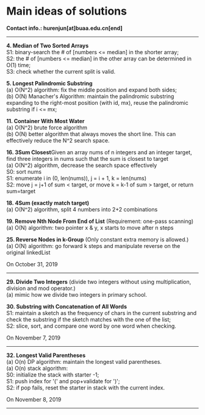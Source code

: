 # Main ideas of solutions

**Contact info.: hurenjun[at]buaa.edu.cn[end]**

---

**4. Median of Two Sorted Arrays**  
S1: binary-search the # of [numbers <= median] in the shorter array;  
S2: the # of [numbers <= median] in the other array can be determined in O(1) time;  
S3: check whether the current split is valid.  

**5. Longest Palindromic Substring**  
(a) O(N^2) algorithm: fix the middle position and expand both sides;  
(b) O(N) Manacher's Algorithm: maintain the palindromic substring expanding to the right-most position (with id, mx), reuse the palindromic substring if i <= mx;  

**11. Container With Most Water**  
(a) O(N^2) brute force algorithm  
(b) O(N) better algorithm that always moves the short line. This can effectively reduce the N^2 search space.  

**16. 3Sum Closest**Given an array nums of n integers and an integer target, find three integers in nums such that the sum is closest to target  
(a) O(N^2) algorithm, decrease the search space effectively  
	S0: sort nums  
	S1: enumerate i in (0, len(nums)), j = i + 1, k = len(nums)  
	S2: move j = j+1 of sum < target, or move k = k-1 of sum > target, or return sum=target  
	
**18. 4Sum (exactly match target)**  
(a) O(N^2) algorithm, split 4 numbers into 2+2 combinations

**19. Remove Nth Node From End of List** (Requirement: one-pass scanning)  
(a) O(N) algorithm: two pointer x & y, x starts to move after n steps

**25. Reverse Nodes in k-Group** (Only constant extra memory is allowed.)  
(a) O(N) algorithm: go forward k steps and manipulate reverse on the original linkedList



On October 31, 2019 

---

**29. Divide Two Integers** (divide two integers without using multiplication, division and mod operator.)  
(a) mimic how we divide two integers in primary school.  

**30. Substring with Concatenation of All Words**  
S1: maintain a sketch as the frequency of chars in the current substring and check the substring if the sketch matches with the one of the list;  
S2: slice, sort, and compare one word by one word when checking.  

On November 7, 2019

---

**32. Longest Valid Parentheses**  
(a) O(n) DP algorithm: maintain the longest valid parentheses.   
(a) O(n) stack algorithm:  
	S0: initialize the stack with starter -1;  
	S1: push index for '(' and pop+validate for ')';  
	S2: if pop fails, reset the starter in stack with the current index.   

On November 8, 2019  

---

